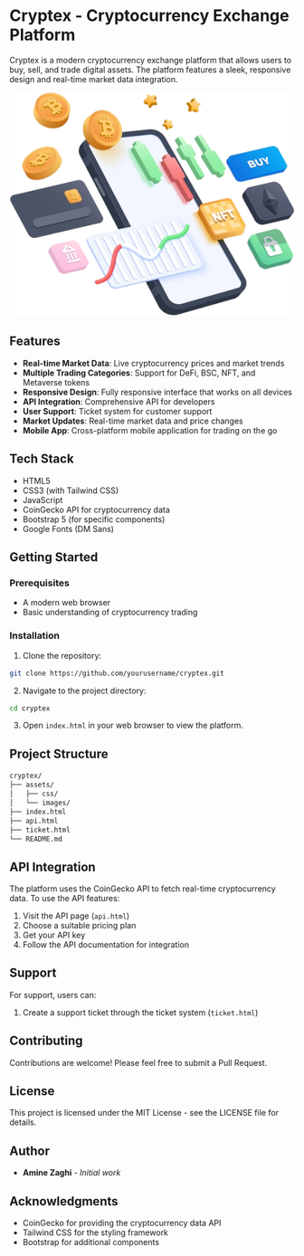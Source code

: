 # Cryptex - Cryptocurrency Exchange Platform

Cryptex is a modern cryptocurrency exchange platform that allows users to buy, sell, and trade digital assets. The platform features a sleek, responsive design and real-time market data integration.

![Cryptex Platform](assets/images/hero-banner.png)

## Features

- **Real-time Market Data**: Live cryptocurrency prices and market trends
- **Multiple Trading Categories**: Support for DeFi, BSC, NFT, and Metaverse tokens
- **Responsive Design**: Fully responsive interface that works on all devices
- **API Integration**: Comprehensive API for developers
- **User Support**: Ticket system for customer support
- **Market Updates**: Real-time market data and price changes
- **Mobile App**: Cross-platform mobile application for trading on the go

## Tech Stack

- HTML5
- CSS3 (with Tailwind CSS)
- JavaScript
- CoinGecko API for cryptocurrency data
- Bootstrap 5 (for specific components)
- Google Fonts (DM Sans)

## Getting Started

### Prerequisites

- A modern web browser
- Basic understanding of cryptocurrency trading

### Installation

1. Clone the repository:
```bash
git clone https://github.com/yourusername/cryptex.git
```

2. Navigate to the project directory:
```bash
cd cryptex
```

3. Open `index.html` in your web browser to view the platform.

## Project Structure

```
cryptex/
├── assets/
│   ├── css/
│   └── images/
├── index.html
├── api.html
├── ticket.html
└── README.md
```

## API Integration

The platform uses the CoinGecko API to fetch real-time cryptocurrency data. To use the API features:

1. Visit the API page (`api.html`)
2. Choose a suitable pricing plan
3. Get your API key
4. Follow the API documentation for integration

## Support

For support, users can:

1. Create a support ticket through the ticket system (`ticket.html`)

## Contributing

Contributions are welcome! Please feel free to submit a Pull Request.

## License

This project is licensed under the MIT License - see the LICENSE file for details.

## Author

- **Amine Zaghi** - *Initial work*

## Acknowledgments

- CoinGecko for providing the cryptocurrency data API
- Tailwind CSS for the styling framework
- Bootstrap for additional components 